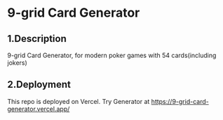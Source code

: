 # 9-grid Card Generator  
## 1.Description  
9-grid Card Generator, for modern poker games with 54 cards(including jokers)  
## 2.Deployment  
This repo is deployed on Vercel. Try Generator at https://9-grid-card-generator.vercel.app/  
